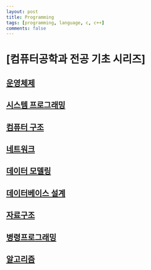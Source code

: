 ```yaml
---
layout: post    
title: Programming  
tags: [programming, language, c, c++]      
comments: false  
--- 
```


# [컴퓨터공학과 전공 기초 시리즈]  
## [운영체제]()
## [시스템 프로그래밍]()
## [컴퓨터 구조](https://jihyeonryu.github.io/2021-04-07-program-computer-architecture/) 
## [네트워크]()
## [데이터 모델링]()
## [데이터베이스 설계]()
## [자료구조]() 
## [병령프로그래밍](https://jihyeonryu.github.io/2021-04-12-program-parallel-programming/)
## [알고리즘]()
